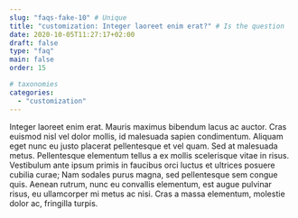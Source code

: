 ```yaml
---
slug: "faqs-fake-10" # Unique
title: "customization: Integer laoreet enim erat?" # Is the question
date: 2020-10-05T11:27:17+02:00
draft: false
type: "faq"
main: false
order: 15

# taxonomies
categories:
  - "customization"
---
```


Integer laoreet enim erat. Mauris maximus bibendum lacus ac auctor. Cras euismod nisl vel dolor mollis, id malesuada sapien condimentum. Aliquam eget nunc eu justo placerat pellentesque et vel quam. Sed at malesuada metus. Pellentesque elementum tellus a ex mollis scelerisque vitae in risus. Vestibulum ante ipsum primis in faucibus orci luctus et ultrices posuere cubilia curae; Nam sodales purus magna, sed pellentesque sem congue quis. Aenean rutrum, nunc eu convallis elementum, est augue pulvinar risus, eu ullamcorper mi metus ac nisi. Cras a massa elementum, molestie dolor ac, fringilla turpis.